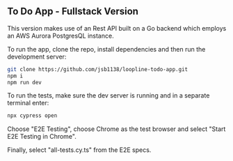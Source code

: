 ## To Do App - Fullstack Version

This version makes use of an Rest API built on a Go backend which employs an AWS Aurora PostgresQL instance.

To run the app, clone the repo, install dependencies and then run the development server:

```bash
git clone https://github.com/jsb1138/loopline-todo-app.git
npm i
npm run dev
```

To run the tests, make sure the dev server is running and in a separate terminal enter:

```bash
npx cypress open
```

Choose "E2E Testing", choose Chrome as the test browser and select "Start E2E Testing in Chrome".

Finally, select "all-tests.cy.ts" from the E2E specs.
